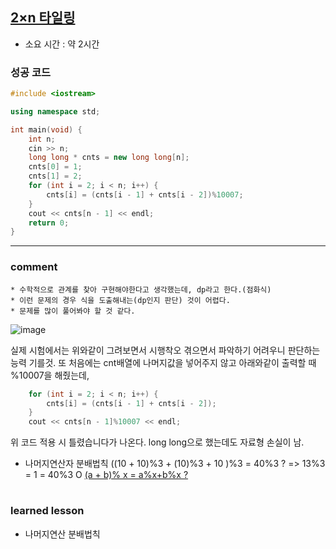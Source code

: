 ## [2×n 타일링](https://www.acmicpc.net/problem/11726)
* 소요 시간 : 약 2시간

### 성공 코드
```cpp
#include <iostream>

using namespace std;

int main(void) {
	int n;
	cin >> n;
	long long * cnts = new long long[n];
	cnts[0] = 1;
	cnts[1] = 2;
	for (int i = 2; i < n; i++) {
		cnts[i] = (cnts[i - 1] + cnts[i - 2])%10007;
	}
	cout << cnts[n - 1] << endl;
	return 0;
}

```



----------------------------------------------------------------------------
### comment 

>>
	* 수학적으로 관계를 찾아 구현해야한다고 생각했는데, dp라고 한다.(점화식)
	* 이런 문제의 경우 식을 도출해내는(dp인지 판단) 것이 어렵다.
	* 문제를 많이 풀어봐야 할 것 같다.


![image](https://user-images.githubusercontent.com/46209571/150798635-34ce214b-fd80-43fa-945f-a412982911cf.png)

실제 시험에서는 위와같이 그려보면서 시행착오 겪으면서 파악하기 어려우니 판단하는 능력 기를것.
또 처음에는 cnt배열에 나머지값을 넣어주지 않고 아래와같이 출력할 때 %10007을 해줬는데,
```cpp
	for (int i = 2; i < n; i++) {
		cnts[i] = (cnts[i - 1] + cnts[i - 2]);
	}
	cout << cnts[n - 1]%10007 << endl;
```
위 코드 적용 시 틀렸습니다가 나온다. long long으로 했는데도 자료형 손실이 남.
- 나머지연산자 분배법칙
((10 + 10)%3 + (10)%3 + 10 )%3 = 40%3 ? => 13%3 = 1 = 40%3 O
 [(a + b)% x = a%x+b%x ?](https://lypicfa.tistory.com/638)
  
 


#
#
 ### learned lesson
 
* 나머지연산 분배법칙

#
#
 
 

